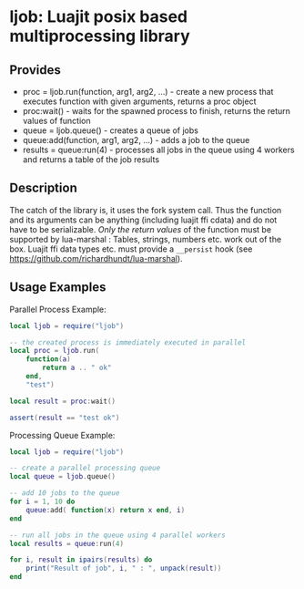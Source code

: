 ljob: Luajit posix based multiprocessing library
================================================

Provides
--------

* proc = ljob.run(function, arg1, arg2, ...) - create a new process that executes function with given arguments, returns a proc object
* proc:wait()                                - waits for the spawned process to finish, returns the return values of function
* queue = ljob.queue()                       - creates a queue of jobs
* queue:add(function, arg1, arg2, ...)       - adds a job to the queue
* results = queue:run(4)                     - processes all jobs in the queue using 4 workers and returns a table of the job results

Description
-----------

The catch of the library is, it uses the fork system call.
Thus the function and its arguments can be anything (including luajit ffi cdata) and do not have to be serializable.
*Only the return values* of the function must be supported by lua-marshal :  Tables, strings, numbers etc. work
out of the box. Luajit ffi data types etc. must provide a `__persist` hook (see https://github.com/richardhundt/lua-marshal).

Usage Examples
--------------

Parallel Process Example:                                                     
```Lua
local ljob = require("ljob")

-- the created process is immediately executed in parallel 
local proc = ljob.run(
    function(a)
        return a .. " ok"
    end,
    "test")

local result = proc:wait()

assert(result == "test ok")
```

Processing Queue Example:
```Lua
local ljob = require("ljob")

-- create a parallel processing queue
local queue = ljob.queue()

-- add 10 jobs to the queue
for i = 1, 10 do
    queue:add( function(x) return x end, i)
end

-- run all jobs in the queue using 4 parallel workers
local results = queue:run(4)

for i, result in ipairs(results) do
    print("Result of job", i, " : ", unpack(result))
end

```
